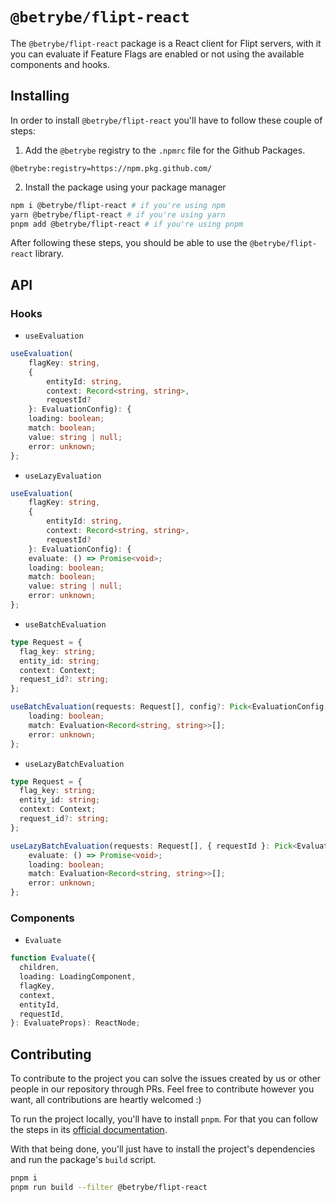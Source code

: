 # `@betrybe/flipt-react`

The `@betrybe/flipt-react` package is a React client for Flipt servers, with it you can evaluate if Feature Flags are enabled or not using the available components and hooks.

## Installing

In order to install `@betrybe/flipt-react` you'll have to follow these couple of steps:

1. Add the `@betrybe` registry to the `.npmrc` file for the Github Packages.

```
@betrybe:registry=https://npm.pkg.github.com/
```

2. Install the package using your package manager

```bash
npm i @betrybe/flipt-react # if you're using npm
yarn @betrybe/flipt-react # if you're using yarn
pnpm add @betrybe/flipt-react # if you're using pnpm
```

After following these steps, you should be able to use the `@betrybe/flipt-react` library.

## API

### Hooks

- `useEvaluation`

```typescript
useEvaluation(
    flagKey: string, 
    { 
        entityId: string,
        context: Record<string, string>,
        requestId?
    }: EvaluationConfig): {
    loading: boolean;
    match: boolean;
    value: string | null;
    error: unknown;
};
```

- `useLazyEvaluation`

```typescript
useEvaluation(
    flagKey: string, 
    { 
        entityId: string,
        context: Record<string, string>,
        requestId?
    }: EvaluationConfig): {
    evaluate: () => Promise<void>;
    loading: boolean;
    match: boolean;
    value: string | null;
    error: unknown;
};
```

- `useBatchEvaluation`
```typescript
type Request = {
  flag_key: string;
  entity_id: string;
  context: Context;
  request_id?: string;
};

useBatchEvaluation(requests: Request[], config?: Pick<EvaluationConfig, 'requestId'>): {
    loading: boolean;
    match: Evaluation<Record<string, string>>[];
    error: unknown;
};
```

- `useLazyBatchEvaluation`

```typescript
type Request = {
  flag_key: string;
  entity_id: string;
  context: Context;
  request_id?: string;
};

useLazyBatchEvaluation(requests: Request[], { requestId }: Pick<EvaluationConfig, 'requestId'>): {
    evaluate: () => Promise<void>;
    loading: boolean;
    match: Evaluation<Record<string, string>>[];
    error: unknown;
};
```

### Components

- `Evaluate`

```typescript
function Evaluate({
  children,
  loading: LoadingComponent,
  flagKey,
  context,
  entityId,
  requestId,
}: EvaluateProps): ReactNode;
```

## Contributing

To contribute to the project you can solve the issues created by us or other people in our repository through PRs. Feel free to contribute however you want, all contributions are heartly welcomed :)

To run the project locally, you'll have to install `pnpm`. For that you can follow the steps in its [official documentation](https://pnpm.io/installation).

With that being done, you'll just have to install the project's dependencies and run the package's `build` script.

```bash
pnpm i
pnpm run build --filter @betrybe/flipt-react
```
